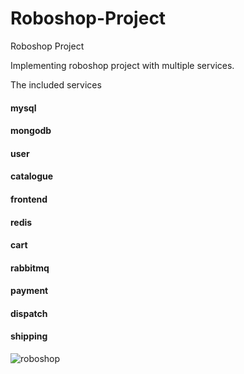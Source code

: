 # Roboshop-Project
Roboshop Project

Implementing roboshop project with multiple services.

The included services
#### mysql
#### mongodb
#### user
#### catalogue
#### frontend
#### redis
#### cart
#### rabbitmq
#### payment
#### dispatch
#### shipping

![roboshop](https://github.com/user-attachments/assets/5405eded-c017-43e6-84ac-b295054e8116)
